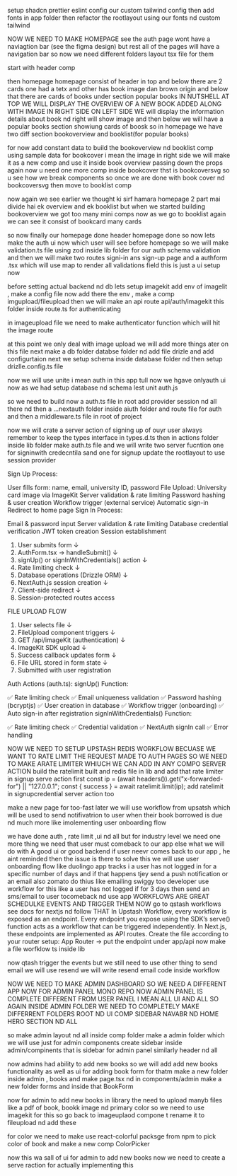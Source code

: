 setup shadcn prettier eslint config 
our custom tailwind config
then add fonts in app folder
then refactor the rootlayout using our fonts nd custom tailwind 


NOW WE NEED TO MAKE HOMEPAGE
see the auth page wont have a naviagtion bar (see the figma design) but rest all of the pages will have a navigation bar so
now we need different folders layout tsx file for them

start with header comp

then homepage
homepage consist of header in top and below there are 2 cards one had a tetx and other has book image dan brown origin
and below that there are cards of books under section popular books 
IN NUTSHELL AT TOP WE WILL DISPLAY THE OVERVIEW OF A NEW BOOK ADDED ALONG WITH IMAGE IN RIGHT SIDE 
ON LEFT SIDE WE will display the information details about book nd right will show image and then below we will have a popular books section showiung cards of boosk 
so in homepage we have two diff section bookoverview and booklist(for popular books)

for now add constant data to build the bookoverview nd booklist comp using sample data
for bookcover i mean the image in right side we will make it as a  new comp and use it inside book overview passing down the props 
again now u need one more comp inside bookcover thst is bookcoversvg so u see how we break components 
so once we are done with book cover nd bookcoversvg then move to booklist comp


now again we see earlier we thought ki sirf hamara homepage 2 part mai divide hai ek overview and ek booklist but when we started building bookoverview we got too many mini comps
now as we go to booklist again we can see it consist of bookcard many cards 


so now finally our homepage done header homepage done 
so now lets make the auth ui now which user will see before homepage 
so we will make validation.ts file using zod inside lib folder for our auth schema validation and then we will make two routes 
signi-in ans sign-up page and a authform .tsx which will use map to render all validations field 
this is just a ui setup now 

before setting actual backend nd db 
lets setup imagekit
add env of imagelit , make a config file now add there the env , make a comp imgupload/fileupload
then we will make an api route api/auth/imagekit this folder inside route.ts for authenticating

in imageupload file we need to make authenticator function which will hit the image route 

at this point we only deal with image upload we will add more things ater on this file 
next make a db folder databse folder nd add file drizle and add configurtaion 
next we setup schema inside database folder nd then setup drizlle.config.ts file


now we will use unite i mean auth in this app tull now we hgave onlyauth ui 
now as we had setup database nd schema lest unit auth.js 


so we need to build now a auth.ts file in root add provider session nd all there nd then a ...nextauth folder inside aiuth folder and route file for auth and then a middleware.ts file in root of project 

now we will crate a server action of signing up of ouyr user 
always remember to keep the types interface in types.d.ts
then in actions folder inside lib folder make  auth.ts file and we will write two server fucntion one for signinwith credecntila sand one for signup 
update the rootlayout to use session provider


Sign Up Process:

User fills form: name, email, university ID, password
File Upload: University card image via ImageKit
Server validation & rate limiting
Password hashing & user creation
Workflow trigger (external service)
Automatic sign-in
Redirect to home page
Sign In Process:

Email & password input
Server validation & rate limiting
Database credential verification
JWT token creation
Session establishment


1. User submits form
   ↓
2. AuthForm.tsx → handleSubmit()
   ↓
3. signUp() or signInWithCredentials() action
   ↓
4. Rate limiting check
   ↓
5. Database operations (Drizzle ORM)
   ↓
6. NextAuth.js session creation
   ↓
7. Client-side redirect
   ↓
8. Session-protected routes access

FILE UPLOAD FLOW
1. User selects file
   ↓
2. FileUpload component triggers
   ↓
3. GET /api/imageKit (authentication)
   ↓
4. ImageKit SDK upload
   ↓
5. Success callback updates form
   ↓
6. File URL stored in form state
   ↓
7. Submitted with user registration


Auth Actions (auth.ts):
signUp() Function:

✅ Rate limiting check
✅ Email uniqueness validation
✅ Password hashing (bcryptjs)
✅ User creation in database
✅ Workflow trigger (onboarding)
✅ Auto sign-in after registration
signInWithCredentials() Function:

✅ Rate limiting check
✅ Credential validation
✅ NextAuth signIn call
✅ Error handling



NOW WE NEED TO SETUP UPSTASH REDIS WORKFLOW BECUASE WE WANT TO RATE LIMIT THE REQUEST MADE TO AUTH PAGES 
SO WE NEED TO MAKE  ARATE LIMITER WHIUCH WE CAN ADD IN ANY COMPO SERVER ACTION
build the ratelimit built and redis file in lib and add that rate limiter in signup serve action first 
  const ip = (await headers()).get("x-forwarded-for") || "127.0.0.1";
  const { success } = await ratelimit.limit(ip);
add ratelimit in signupcredential server action too 

make a new page for too-fast 
later we will use workflow from upsatsh which will be used to send notifivatrion to user when their book borrowed is due nd much more like imolementing user onboarding flow 

we have done auth , rate limit ,ui nd all but for industry level we need one more thing 
we need that user must comeback to our app else what we will do with A good ui or good backend 
if user neevr comes back to our app , he aint reminded then the issue is there 
to solve this we will use user onboarding flow 
like duolingo app tracks i a user has not  logged in for a specific number of days and if that happens tjey send a push notification or an email also zomato do thius like emailing swiggy too 
developer use workflow for this 
like a user has not logged if for 3 days then send an sms/email to user tocomeback nd use app
WORKFLOWS ARE GREAT 
SCHEDULKE EVENTS AND TRIGGER THEM 
NOW go to qstash workflows see docs for nextjs nd follow THAT 
In Upstash Workflow, every workflow is exposed as an endpoint. Every endpoint you expose using the SDK’s serve() function acts as a workflow that can be triggered independently.
In Next.js, these endpoints are implemented as API routes.
Create the file according to your router setup:
App Router → put the endpoint under app/api
now make a file worfklow ts inside lib

now qtash trigger the events but we still need to use other thing to send email we will use resend
we will write resend email code inside workflow 


NOW WE NEED TO MAKE ADMIN DASHBOARD 
SO WE NEED A DIFFERENT APP NOW FOR ADMIN PANEL MONO REPO
NOW ADMIN PANEL IS COMPLETE DIFFERENT FROM USER PANEL I MEAN ALL UI AND ALL 
SO AGAIN INSIDE ADMIN FOLDER WE NEED TO COMPLETELY MAKE DIFFERRENT FOLDERS ROOT ND UI COMP SIDEBAR NAVABR ND HOME HERO SECTION ND ALL

so make admin layout nd all 
inside comp folder make a admin folder which we will use just for admin components
create sidebar inside admin/compinents that is sidebar for admin panel similarly header nd all


now admins had ability to add new books so we will add add new books functionality as well as ui for adding book form for thatm
make a new folder inside admin , books and make page.tsx
nd in components/admin make a new folder forms and inside that BookForm

now for admin to add new books in library the need to upload manyb files like a pdf of book, bookk image nd primary color
so we need to use imagekit for this 
so go back to imageuplaod compone t rename it to fileupload nd add these 

for color we need to make use react-colorful packsge from npm to pick color of book and make a new comp ColorPicker 


now this wa sall of ui for admin to add new books 
now we need to create a serve raction for actually implementing this 
